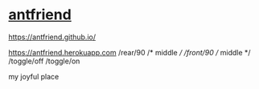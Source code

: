 # [antfriend](https://antfriend.github.io/)
https://antfriend.github.io/

https://antfriend.herokuapp.com
/rear/90 /* middle */
/front/90 /* middle */
/toggle/off
/toggle/on

my joyful place
